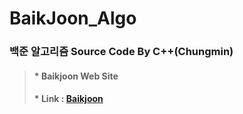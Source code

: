 # BaikJoon_Algo
### 백준 알고리즘 Source Code By C++(Chungmin)
> #### * Baikjoon Web Site
> #### * Link : [Baikjoon](https://www.acmicpc.net)
